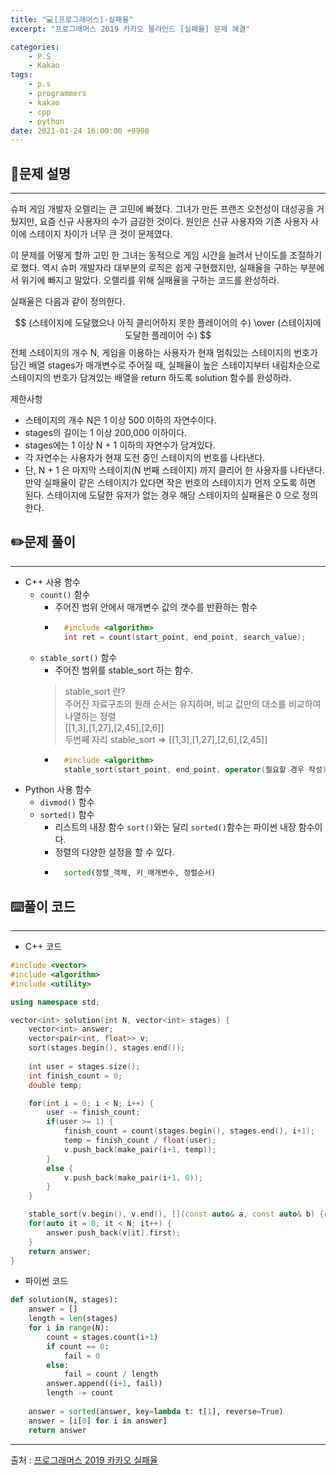 ```yaml
---
title: "💻[프로그래머스]-실패율"
excerpt: "프로그래머스 2019 카카오 블라인드 [실패율] 문제 해결"

categories:
    - P.S
    - Kakao
tags:
    - p.s
    - programmers
    - kakao
    - cpp
    - python
date: 2021-01-24 16:00:00 +0900
---
```


## 📖문제 설명
---
슈퍼 게임 개발자 오렐리는 큰 고민에 빠졌다. 그녀가 만든 프랜즈 오천성이 대성공을 거뒀지만, 요즘 신규 사용자의 수가 급감한 것이다. 원인은 신규 사용자와 기존 사용자 사이에 스테이지 차이가 너무 큰 것이 문제였다.

이 문제를 어떻게 할까 고민 한 그녀는 동적으로 게임 시간을 늘려서 난이도를 조절하기로 했다. 역시 슈퍼 개발자라 대부분의 로직은 쉽게 구현했지만, 실패율을 구하는 부분에서 위기에 빠지고 말았다. 오렐리를 위해 실패율을 구하는 코드를 완성하라.

실패율은 다음과 같이 정의한다.

$$
    (스테이지에 도달했으나 아직 클리어하지 못한 플레이어의 수) \over (스테이지에 도달한 플레이어 수)
$$
전체 스테이지의 개수 N, 게임을 이용하는 사용자가 현재 멈춰있는 스테이지의 번호가 담긴 배열 stages가 매개변수로 주어질 때, 실패율이 높은 스테이지부터 내림차순으로 스테이지의 번호가 담겨있는 배열을 return 하도록 solution 함수를 완성하라.

제한사항
- 스테이지의 개수 N은 1 이상 500 이하의 자연수이다.
- stages의 길이는 1 이상 200,000 이하이다.
- stages에는 1 이상 N + 1 이하의 자연수가 담겨있다.
- 각 자연수는 사용자가 현재 도전 중인 스테이지의 번호를 나타낸다.
- 단, N + 1 은 마지막 스테이지(N 번째 스테이지) 까지 클리어 한 사용자를 나타낸다.
만약 실패율이 같은 스테이지가 있다면 작은 번호의 스테이지가 먼저 오도록 하면 된다.
스테이지에 도달한 유저가 없는 경우 해당 스테이지의 실패율은 0 으로 정의한다.

## ✏️문제 풀이
---
- C++ 사용 함수
  - ```count()``` 함수
    - 주어진 범위 안에서 매개변수 값의 갯수를 반환하는 함수
    - ```cpp
        #include <algorithm>
        int ret = count(start_point, end_point, search_value);
        ```
  - ```stable_sort()``` 함수
    - 주어진 범위를 stable_sort 하는 함수.
    > stable_sort 란?  
    > 주어진 자료구조의 원래 순서는 유지하며, 비교 값만의 대소를 비교하여 나열하는 정렬  
    > [[1,3],[1,27],[2,45],[2,6]]  
    > 두번째 자리 stable_sort => [[1,3],[1,27],[2,6],[2,45]]
    - ```cpp
        #include <algorithm>
        stable_sort(start_point, end_point, operator(필요할 경우 작성));
        ```
- Python 사용 함수
  - ```divmod()``` 함수
  - ```sorted()``` 함수
    - 리스트의 내장 함수 ```sort()```와는 달리 ```sorted()```함수는 파이썬 내장 함수이다.
    - 정렬의 다양한 설정을 할 수 있다.
    - ```python
        sorted(정렬_객체, 키_매개변수, 정렬순서)
        ```

## ⌨️풀이 코드
---
- C++ 코드

```cpp
#include <vector>
#include <algorithm>
#include <utility>

using namespace std;

vector<int> solution(int N, vector<int> stages) {
    vector<int> answer;
    vector<pair<int, float>> v;
    sort(stages.begin(), stages.end());
    
    int user = stages.size();
    int finish_count = 0;
    double temp;

    for(int i = 0; i < N; i++) {
        user -= finish_count;
        if(user >= 1) {
            finish_count = count(stages.begin(), stages.end(), i+1);
            temp = finish_count / float(user);
            v.push_back(make_pair(i+1, temp));
        }
        else {
            v.push_back(make_pair(i+1, 0));
        }
    }

    stable_sort(v.begin(), v.end(), [](const auto& a, const auto& b) {return a.second > b.second; });
    for(auto it = 0; it < N; it++) {
        answer.push_back(v[it].first);
    }
    return answer;
}
```

- 파이썬 코드

```python
def solution(N, stages):
    answer = []
    length = len(stages)
    for i in range(N):
        count = stages.count(i+1)        
        if count == 0:
            fail = 0
        else:
            fail = count / length
        answer.append((i+1, fail))
        length -= count
    
    answer = sorted(answer, key=lambda t: t[1], reverse=True)
    answer = [i[0] for i in answer]
    return answer
```

-----
출처 : [프로그래머스 2019 카카오 실패율](https://programmers.co.kr/learn/courses/30/lessons/42889)
